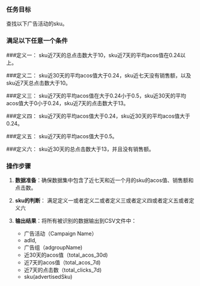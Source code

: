 ### 任务目标
查找以下广告活动的sku。

### 满足以下任意一个条件

###定义一：
sku近7天的总点击数大于10，sku近7天的平均acos值在0.24以上。

###定义二：
sku近30天的平均acos值大于0.24，sku近七天没有销售额，以及sku近7天总点击数大于10。

###定义三：
sku近7天的平均acos值在大于0.24小于0.5，sku近30天的平均acos值大于0小于0.24，sku近7天的点击数大于13。

###定义四：
sku近7天的平均acos值大于0.24，sku近30天的平均acos值大于0.24。

###定义五：
sku近7天的平均acos值大于0.5。

###定义六：
sku近30天的总点击数大于13，并且没有销售额。

### 操作步骤
1. **数据准备**：确保数据集中包含了近七天和近一个月的sku的acos值、销售额和点击数。

2. **sku的判断**：
  满足定义一或者定义二或者定义三或者定义四或者定义五或者定义六

3. **输出结果**：将所有被识别的数据输出到CSV文件中：
   - 广告活动（Campaign Name）
   - adId,
   - 广告组（adgroupName)
   - 近30天的acos值（total_acos_30d)
   - 近7天的acos值（total_acos_7d)
   - 近7天的点击数（total_clicks_7d)
   - sku(advertisedSku)
